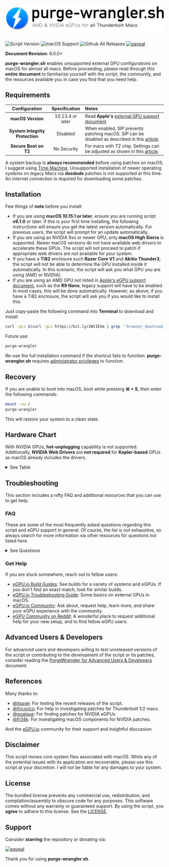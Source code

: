 # ![Header](/resources/header.png)
![Script Version](https://img.shields.io/github/release/mayankk2308/purge-wrangler.svg?style=for-the-badge)
![macOS Support](https://img.shields.io/badge/macOS-10.13.4+-orange.svg?style=for-the-badge) ![Github All Releases](https://img.shields.io/github/downloads/mayankk2308/purge-wrangler/total.svg?style=for-the-badge) [![paypal](https://www.paypalobjects.com/digitalassets/c/website/marketing/apac/C2/logos-buttons/optimize/34_Yellow_PayPal_Pill_Button.png)](https://www.paypal.com/cgi-bin/webscr?cmd=_donations&business=mayankk2308@gmail.com&lc=US&item_name=Development%20of%20PurgeWrangler&no_note=0&currency_code=USD&bn=PP-DonationsBF:btn_donate_SM.gif:NonHostedGuest)

**Document Revision**: 6.0.0+

**purge-wrangler.sh** enables unsupported external GPU configurations on macOS for almost all macs. Before proceeding, please read through this **entire document** to familiarize yourself with the script, the community, and the resources available you in case you find that you need help.

## Requirements
| Configuration | Specification | Notes |
| :-----------: | :-----------: | :---- |
| **macOS Version** | 10.13.4 or later | Read **Apple's** [external GPU support document](https://support.apple.com/en-us/HT208544). |
| **System Integrity Protection** | Disabled | When enabled, SIP prevents patching macOS. SIP can be disabled as described in this [article](https://developer.apple.com/library/archive/documentation/Security/Conceptual/System_Integrity_Protection_Guide/ConfiguringSystemIntegrityProtection/ConfiguringSystemIntegrityProtection.html).  |
| **Secure Boot on T2** | No Security | For macs with T2 chip. Settings can be adjusted as shown in this [article](https://support.apple.com/en-us/HT208330).  |

A system backup is **always recommended** before using patches on macOS. I suggest using [Time Machine](https://support.apple.com/en-us/HT201250). Unsupported installation of newer operating systems on legacy Macs via **dosdude** patches is not supported at this time. An internet connection is required for downloading some patches.

## Installation
Few things of **note** before you install:
- If you are using **macOS 10.15.1 or later**, ensure you are running script **v6.1.0** or later. If this is your first time installing, the following instructions will ensure you get the latest version automatically. For previous users, the script will prompt for an update automatically.
- If you are using an NVIDIA 9xx or newer GPU, only **macOS High Sierra** is supported. Newer macOS versions do not have available web drivers to accelerate these GPUs. The script will not proceed to patch if appropriate web drivers are not available for your system.
- If you have a **Ti82** enclosure such **Razer Core V1** and **Akitio Thunder3**, the script will not be able to determine the GPU installed inside it automatically. In this scenario, the script will ask you what GPU you are using (AMD or NVIDIA).
- If you are using an AMD GPU not listed in [Apple's eGPU support document](https://support.apple.com/en-us/HT208544), such as the **R9 Nano**, legacy support will have to be enabled. In most cases, this will be done automatically. However, as above, if you have a Ti82 enclosure, the script will ask you if you would like to install this.

Just copy-paste the following command into **Terminal** to download and install:
```bash
curl -qLs $(curl -qLs https://bit.ly/2WtIESm | grep '"browser_download_url":' | cut -d'"' -f4) > purge-wrangler.sh; bash purge-wrangler.sh; rm purge-wrangler.sh
```

Future use:
```bash
purge-wrangler
```

Re-use the full installation command if the shortcut fails to function. **purge-wrangler.sh** requires [administrator privileges](https://support.apple.com/en-us/HT202035) to function.

## Recovery
If you are unable to boot into macOS, boot while pressing **⌘ + S**, then enter the following commands:
```bash
mount -uw /
purge-wrangler
```
This will restore your system to a clean state.

## Hardware Chart
With NVIDIA GPUs, **hot-unplugging** capability is not supported. Additionally, **NVIDIA Web Drivers** are **not required** for **Kepler-based** GPUs as macOS already includes the drivers.

<details>
<summary>See Table</summary>

| Integrated GPU | Discrete GPU | External GPU | Dependency | Complications |
| :------------: | :----------: | :----------: | :--------: | :------------ |
| **Intel** | None | AMD | macOS Drivers | Some models may require plugging in the eGPU after boot. |
| **Intel** | None | NVIDIA | NVIDIA Web Drivers | Drivers need to be available for the running macOS version. |
| None | **NVIDIA** | AMD | macOS Drivers | Only internal monitor can be used. Apps can be accelerated using [set-eGPU.sh](https://github.com/mayankk2308/set-egpu). |
| None | **NVIDIA** | NVIDIA | NVIDIA Web Drivers | OpenCL/GL compute capabilities may be lost due to NVIDIA Web Drivers. |
| None | **AMD** | AMD | macOS Drivers | Native or like-native support without any significant complications. |
| None | **AMD** | NVIDIA | NVIDIA Web Drivers | Conflicting framebuffers may require hot-plugging eGPU and then logging out and in. |
| **Intel** | **NVIDIA** | AMD | macOS Drivers | Use [purge-nvda.sh](https://github.com/mayankk2308/purge-nvda) if you need external monitors over eGPU. |
| **Intel** | **NVIDIA** | NVIDIA | NVIDIA Web Drivers | Use [purge-nvda.sh](https://github.com/mayankk2308/purge-nvda) to resolve OpenCL/GL compute loss, and use this [boot procedure](https://egpu.io/forums/builds/mid-2014-macbook-pro-gt750m-gtx107016gbps-tb2-aorus-gaming-box-macos-10-13-6-mac_editor/). |
| **Intel** | **AMD** | AMD | macOS Drivers | Native or native-like support without any significant complications. |
| **Intel** | **AMD** | NVIDIA | NVIDIA Web Drivers | Slow/black screens  which may require switching **mux** to the iGPU or logging out and in after hot-plugging. |

</details>

## Troubleshooting
This section includes a nifty FAQ and additional resources that you can use to get help.

### FAQ
These are some of the most frequently asked questions regarding this script and eGPU support in general. Of course, the list is not exhaustive, so always search for more information via other resources for questions not listed here.

<details>
<summary>See Questions</summary>

#### Why is eGPU not working on Thunderbolt 1/2 system on Catalina?
See installation notes. If you are running **macOS 10.15.1 or later**, use script version **v6.1.0** or newer.

#### Why did the script fail to detect my enclosure?
Assuming hardware is appropriately configured and not defective, the only case when the script fails to detect eGPU configurations is when the enclosure has a Ti82 controller, which macOS does not support by default. Hence detection fails. Simply answer the questions the script asks to proceed with your setup.

#### Do I require NVIDIA Web Drivers?
If asked this question while setting up your eGPU, the answer depends on the NVIDIA GPU you are using. See the installation notes for more insight. Essentially, you don't need these if you are using Kepler GPUs.

#### Why do patched NVIDIA drivers not work on macOS Mojave or later?
In macOS Mojave, Apple removed the necessary APIs that NVIDIA-provided graphics drivers used for accelerating their graphics processors. The script uses a simple check to see if it is possible to run NVIDIA drivers for an older macOS version, and patches it for the new version if so. If not, then patching terminates.

#### Should I enable AMD Legacy Support if asked?
As explained in the installation section, you only need this for AMD GPUs **not** mentioned in Apple's [eGPU Support document](https://support.apple.com/en-us/HT208544), such as the **R9 Nano** or **R9 Fury**. Enabling this for any other GPUs yields no benefit, but is also not harmful.

#### What happens if I update a patched macOS system?
After a macOS version update or security updates, purge-wrangler patches are removed. In this scenario, you may see a prompt after rebooting that will suggest reinstalling the patches. Choosing to do so will launch Terminal and run the setup procedure immediately.

#### What happens if I connect two eGPUs?
One of the eGPUs would be detected. If you are trying to set up an NVIDIA and AMD eGPU simultaneously, connect the NVIDIA eGPU only for the patching sequence. AMD eGPUs will continue to function post-patch. Basically connect the eGPU that has least support.

#### What's the latest supported macOS version?
Unless announced or advised otherwise, consider all releases from **macOS 10.13.4** up to the latest publicly available release as compatible. Note that NVIDIA compatibility depends on the GPU and availability of drivers.

#### Script recognizes my GPU as a generic AMD or NVIDIA device. Is that ok?
The script uses an online repository to retrieve the GPU device name for the connected eGPU. In case internet is absent, a generic vendor name (AMD or NVIDIA) is shown instead. This does not affect the necessary logic that determines the required patches. However, in case of NVIDIA GPUs and legacy AMD GPUs, internet will be required in case driver downloads are necessary.

</details>

### Get Help
If you are stuck somewhere, reach out to fellow users:
- [eGPU.io Build Guides](https://egpu.io/build-guides/): See builds for a variety of systems and eGPUs. If you don't find an exact match, look for similar builds.
- [eGPU.io Troubleshooting Guide](https://egpu.io/forums/mac-setup/guide-troubleshooting-egpus-on-macos/): Some basics on external GPUs in macOS.
- [eGPU.io Community](https://egpu.io/forums/): Ask about, request help, learn more, and share your eGPU experience with the community.
- [eGPU Community on Reddit](https://www.reddit.com/r/eGPU/): A wonderful place to request additional help for your new setup, and to find fellow eGPU users.

## Advanced Users & Developers
For advanced users and developers willing to test unreleased versions of the script or contributing to the development of the script or its patches, consider reading the [PurgeWrangler for Advanced Users & Developers](./DOCS.md) document.

## References
Many thanks to:
- [@itsage](https://egpu.io/forums/profile/itsage/): For testing the recent releases of the script.
- [@fricorico](https://egpu.io/forums/profile/fricorico/): For help in investigating patches for Thunderbolt 1/2 macs.
- [@goalque](https://egpu.io/forums/profile/goalque/): For finding patches for NVIDIA eGPUs.
- [@fr34k](https://egpu.io/forums/profile/fr34k/): For investigating macOS components for NVIDIA patches.

And the [eGPU.io](https://egpu.io) community for their support and insightful discussion.

## Disclaimer
This script moves core system files associated with macOS. While any of the potential issues with its application are recoverable, please use this script at your discretion. I will not be liable for any damages to your system.

## License
The bundled license prevents any commercial use, redistribution, and compilation/assembly to obscure code for any purposes. This software comes without any warranty or guaranteed support. By using the script, you **agree** to adhere to this license. See the [LICENSE](./LICENSE.md).

## Support
Consider **starring** the repository or donating via:

[![paypal](https://www.paypalobjects.com/digitalassets/c/website/marketing/apac/C2/logos-buttons/optimize/34_Yellow_PayPal_Pill_Button.png)](https://www.paypal.com/cgi-bin/webscr?cmd=_donations&business=mayankk2308@gmail.com&lc=US&item_name=Development%20of%20PurgeWrangler&no_note=0&currency_code=USD&bn=PP-DonationsBF:btn_donate_SM.gif:NonHostedGuest)

Thank you for using **purge-wrangler.sh**.

